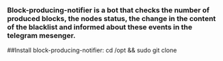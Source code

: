### Block-producing-notifier is a bot that checks the number of produced blocks, the nodes status, the change in the content of the blacklist and  informed about these events in the telegram mesenger.
##Install block-producing-notifier:
cd /opt && sudo git clone 

